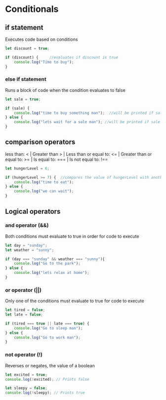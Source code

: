 # Conditionals

## if statement
Executes code based on conditions

```javascript
let discount = true;

if (discount) {     //evaluates if discount is true
    console.log("Time to buy");
}

```

### else if statement
Runs a block of code when the condition evaluates to false

```javascript
let sale = true; 

if (sale) {
    console.log("time to buy something man");  //will be printed if sale is true
} else {
    console.log("lets wait for a sale man"); //will be printed if sale is false
}

```

## comparison operators 

less than: <  | Greater than > |  Less than or equal to: <= | Greater than or equal to: >= |
Is equal to: === |  Is not equal to: !==

```javascript
let hungerLevel = 6; 

if (hungerLevel >= 7) {  //compares the value of hungerLevel with another one
    console.log("time to eat"); 
} else {
    console.log("we can wait");
}

```

## Logical operators

### and operator (&&) 
Both conditions must evaluate to true in order for code to execute
```javascript
let day = "sunday";
let weather = "sunny";

if (day === "sunday" && weather === "sunny"){
    console.log("Go to the park");
} else {
    console.log("lets relax at home");
}
```

### or operator (||)
Only one of the conditions must evaluate to true for code to execute 
```javascript
let tired = false;
let late = false;

if (tired === true || late === true) {
    console.log("Go to sleep man");
} else {
    console.log("Go to work man");
}

```

### not operator (!) 
Reverses or negates, the value of a boolean 
```javascript
let excited = true;
console.log(!excited); // Prints false

let sleepy = false;
console.log(!sleepy); // Prints true

```

